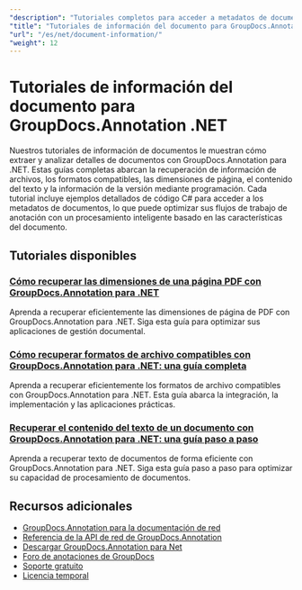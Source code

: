 ```yaml
---
"description": "Tutoriales completos para acceder a metadatos de documentos, información de páginas y propiedades de documentos con GroupDocs.Annotation para .NET."
"title": "Tutoriales de información del documento para GroupDocs.Annotation .NET"
"url": "/es/net/document-information/"
"weight": 12
---
```


# Tutoriales de información del documento para GroupDocs.Annotation .NET

Nuestros tutoriales de información de documentos le muestran cómo extraer y analizar detalles de documentos con GroupDocs.Annotation para .NET. Estas guías completas abarcan la recuperación de información de archivos, los formatos compatibles, las dimensiones de página, el contenido del texto y la información de la versión mediante programación. Cada tutorial incluye ejemplos detallados de código C# para acceder a los metadatos de documentos, lo que puede optimizar sus flujos de trabajo de anotación con un procesamiento inteligente basado en las características del documento.

## Tutoriales disponibles

### [Cómo recuperar las dimensiones de una página PDF con GroupDocs.Annotation para .NET](./groupdocs-annotation-net-retrieve-pdf-page-dimensions/)
Aprenda a recuperar eficientemente las dimensiones de página de PDF con GroupDocs.Annotation para .NET. Siga esta guía para optimizar sus aplicaciones de gestión documental.

### [Cómo recuperar formatos de archivo compatibles con GroupDocs.Annotation para .NET: una guía completa](./retrieve-supported-file-formats-groupdocs-annotation-net/)
Aprenda a recuperar eficientemente los formatos de archivo compatibles con GroupDocs.Annotation para .NET. Esta guía abarca la integración, la implementación y las aplicaciones prácticas.

### [Recuperar el contenido del texto de un documento con GroupDocs.Annotation para .NET: una guía paso a paso](./retrieve-text-content-groupdocs-annotation-net/)
Aprenda a recuperar texto de documentos de forma eficiente con GroupDocs.Annotation para .NET. Siga esta guía paso a paso para optimizar su capacidad de procesamiento de documentos.

## Recursos adicionales

- [GroupDocs.Annotation para la documentación de red](https://docs.groupdocs.com/annotation/net/)
- [Referencia de la API de red de GroupDocs.Annotation](https://reference.groupdocs.com/annotation/net/)
- [Descargar GroupDocs.Annotation para Net](https://releases.groupdocs.com/annotation/net/)
- [Foro de anotaciones de GroupDocs](https://forum.groupdocs.com/c/annotation)
- [Soporte gratuito](https://forum.groupdocs.com/)
- [Licencia temporal](https://purchase.groupdocs.com/temporary-license/)